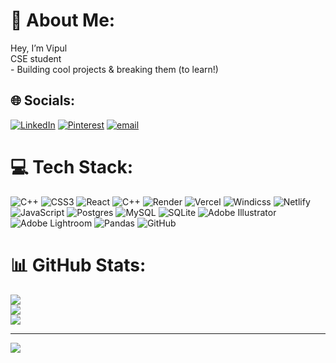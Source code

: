 # 💫 About Me:
Hey, I’m Vipul   <br>CSE student<br>- Building cool projects & breaking them (to learn!)  <br>  


## 🌐 Socials:
[![LinkedIn](https://img.shields.io/badge/LinkedIn-%230077B5.svg?logo=linkedin&logoColor=white)](https://linkedin.com/in/https://www.linkedin.com/in/vipul-singh-841880250/) [![Pinterest](https://img.shields.io/badge/Pinterest-%23E60023.svg?logo=Pinterest&logoColor=white)](https://pinterest.com/https://pin.it/3zIFg2dgB) [![email](https://img.shields.io/badge/Email-D14836?logo=gmail&logoColor=white)](mailto:vkachhawaha25@gmail.com) 

# 💻 Tech Stack:
![C++](https://img.shields.io/badge/c++-%2300599C.svg?style=for-the-badge&logo=c%2B%2B&logoColor=white) ![CSS3](https://img.shields.io/badge/css3-%231572B6.svg?style=for-the-badge&logo=css3&logoColor=white) ![React](https://img.shields.io/badge/react-%2320232a.svg?style=for-the-badge&logo=react&logoColor=%2361DAFB) ![C++](https://img.shields.io/badge/c++-%2300599C.svg?style=for-the-badge&logo=c%2B%2B&logoColor=white) ![Render](https://img.shields.io/badge/Render-%46E3B7.svg?style=for-the-badge&logo=render&logoColor=white) ![Vercel](https://img.shields.io/badge/vercel-%23000000.svg?style=for-the-badge&logo=vercel&logoColor=white) ![Windicss](https://img.shields.io/badge/windicss-48B0F1.svg?style=for-the-badge&logo=windi-css&logoColor=white) ![Netlify](https://img.shields.io/badge/netlify-%23000000.svg?style=for-the-badge&logo=netlify&logoColor=#00C7B7) ![JavaScript](https://img.shields.io/badge/javascript-%23323330.svg?style=for-the-badge&logo=javascript&logoColor=%23F7DF1E) ![Postgres](https://img.shields.io/badge/postgres-%23316192.svg?style=for-the-badge&logo=postgresql&logoColor=white) ![MySQL](https://img.shields.io/badge/mysql-4479A1.svg?style=for-the-badge&logo=mysql&logoColor=white) ![SQLite](https://img.shields.io/badge/sqlite-%2307405e.svg?style=for-the-badge&logo=sqlite&logoColor=white) ![Adobe Illustrator](https://img.shields.io/badge/adobe%20illustrator-%23FF9A00.svg?style=for-the-badge&logo=adobe%20illustrator&logoColor=white) ![Adobe Lightroom](https://img.shields.io/badge/Adobe%20Lightroom-31A8FF.svg?style=for-the-badge&logo=Adobe%20Lightroom&logoColor=white) ![Pandas](https://img.shields.io/badge/pandas-%23150458.svg?style=for-the-badge&logo=pandas&logoColor=white) ![GitHub](https://img.shields.io/badge/github-%23121011.svg?style=for-the-badge&logo=github&logoColor=white)
# 📊 GitHub Stats:
![](https://github-readme-stats.vercel.app/api?username=VipulSinghK&theme=react&hide_border=false&include_all_commits=true&count_private=true)<br/>
![](https://nirzak-streak-stats.vercel.app/?user=VipulSinghK&theme=react&hide_border=false)<br/>
![](https://github-readme-stats.vercel.app/api/top-langs/?username=VipulSinghK&theme=react&hide_border=false&include_all_commits=true&count_private=true&layout=compact)

---
[![](https://visitcount.itsvg.in/api?id=VipulSinghK&icon=0&color=0)](https://visitcount.itsvg.in)

<!-- Proudly created with GPRM ( https://gprm.itsvg.in ) -->
